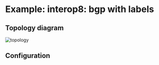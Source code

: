 # Example: interop8: bgp with labels

## **Topology diagram**

![topology](/img/intop8-bgp08.tst.png)

## **Configuration**
